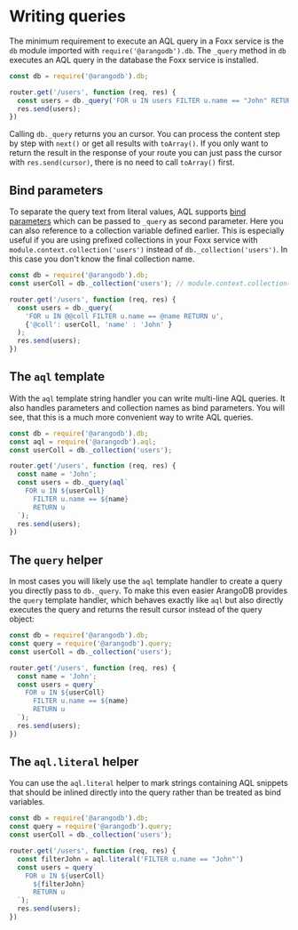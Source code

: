 Writing queries
===============

The minimum requirement to execute an AQL query in a Foxx service is the `db` module imported with `require('@arangodb').db`. The `_query` method in `db` executes an AQL query in the database the Foxx service is installed.

```js
const db = require('@arangodb').db;

router.get('/users', function (req, res) {
  const users = db._query('FOR u IN users FILTER u.name == "John" RETURN u');
  res.send(users);
})
```

Calling `db._query` returns you an cursor. You can process the content step by step with `next()` or get all results with `toArray()`. If you only want to return the result in the response of your route you can just pass the cursor with `res.send(cursor)`, there is no need to call `toArray()` first.

Bind parameters
---------------

To separate the query text from literal values, AQL supports [bind parameters](../../../AQL/Fundamentals/BindParameters.html) which can be passed to `_query` as second parameter. Here you can also reference to a collection variable defined earlier. This is especially useful if you are using prefixed collections in your Foxx service with `module.context.collection('users')` instead of `db._collection('users')`. In this case you don't know the final collection name.

```js
const db = require('@arangodb').db;
const userColl = db._collection('users'); // module.context.collection('users');

router.get('/users', function (req, res) {
  const users = db._query(
    'FOR u IN @@coll FILTER u.name == @name RETURN u',
    {'@coll': userColl, 'name' : 'John' }
  );
  res.send(users);
})
```

The `aql` template
------------------

With the `aql` template string handler you can write multi-line AQL queries. It also handles parameters and collection names as bind parameters. You will see, that this is a much more convenient way to write AQL queries.

```js
const db = require('@arangodb').db;
const aql = require('@arangodb').aql;
const userColl = db._collection('users');

router.get('/users', function (req, res) {
  const name = 'John';
  const users = db._query(aql`
    FOR u IN ${userColl}
      FILTER u.name == ${name}
      RETURN u
  `);
  res.send(users);
})
```

The `query` helper
------------------

In most cases you will likely use the `aql` template handler to create a query you directly pass to `db._query`. To make this even easier ArangoDB provides the `query` template handler, which behaves exactly like `aql` but also directly executes the query and returns the result cursor instead of the query object:

```js
const db = require('@arangodb').db;
const query = require('@arangodb').query;
const userColl = db._collection('users');

router.get('/users', function (req, res) {
  const name = 'John';
  const users = query`
    FOR u IN ${userColl}
      FILTER u.name == ${name}
      RETURN u
  `);
  res.send(users);
})
```

The `aql.literal` helper
--------------------

You can use the `aql.literal` helper to mark strings containing AQL snippets that should be inlined directly into the query rather than be treated as bind variables.

```js
const db = require('@arangodb').db;
const query = require('@arangodb').query;
const userColl = db._collection('users');

router.get('/users', function (req, res) {
  const filterJohn = aql.literal('FILTER u.name == "John"')
  const users = query`
    FOR u IN ${userColl}
      ${filterJohn}
      RETURN u
  `);
  res.send(users);
})
```
